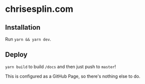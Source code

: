 # chrisesplin.com

## Installation

Run `yarn && yarn dev`.

## Deploy

`yarn build` to build `/docs` and then just push to `master`!

This is configured as a GitHub Page, so there's nothing else to do.
